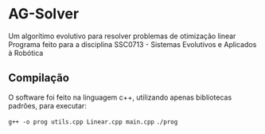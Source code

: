 # AG-Solver
Um algorítimo evolutivo para resolver problemas de otimização linear
Programa feito para a disciplina SSC0713 - Sistemas Evolutivos e Aplicados à Robótica

## Compilação
O software foi feito na linguagem c++, utilizando apenas bibliotecas padrões, para executar:

`g++ -o prog utils.cpp Linear.cpp main.cpp`
`./prog`

